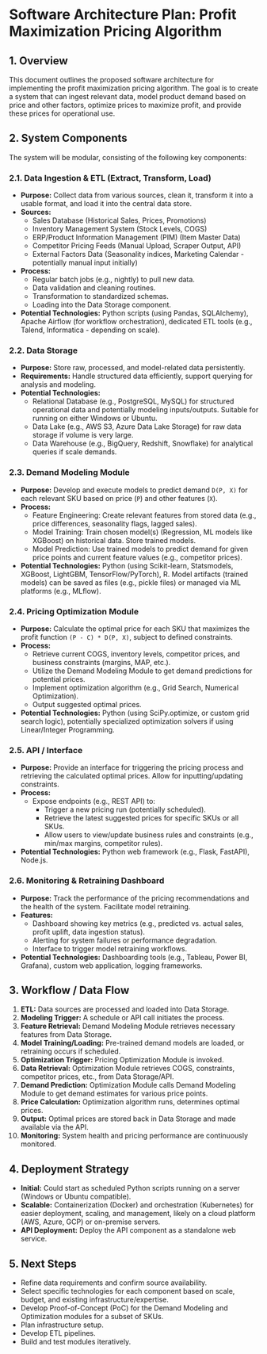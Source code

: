 # Software Architecture Plan: Profit Maximization Pricing Algorithm

## 1. Overview

This document outlines the proposed software architecture for implementing the profit maximization pricing algorithm. The goal is to create a system that can ingest relevant data, model product demand based on price and other factors, optimize prices to maximize profit, and provide these prices for operational use.

## 2. System Components

The system will be modular, consisting of the following key components:

### 2.1. Data Ingestion & ETL (Extract, Transform, Load)

* **Purpose:** Collect data from various sources, clean it, transform it into a usable format, and load it into the central data store.
* **Sources:**
    * Sales Database (Historical Sales, Prices, Promotions)
    * Inventory Management System (Stock Levels, COGS)
    * ERP/Product Information Management (PIM) (Item Master Data)
    * Competitor Pricing Feeds (Manual Upload, Scraper Output, API)
    * External Factors Data (Seasonality indices, Marketing Calendar - potentially manual input initially)
* **Process:**
    * Regular batch jobs (e.g., nightly) to pull new data.
    * Data validation and cleaning routines.
    * Transformation to standardized schemas.
    * Loading into the Data Storage component.
* **Potential Technologies:** Python scripts (using Pandas, SQLAlchemy), Apache Airflow (for workflow orchestration), dedicated ETL tools (e.g., Talend, Informatica - depending on scale).

### 2.2. Data Storage

* **Purpose:** Store raw, processed, and model-related data persistently.
* **Requirements:** Handle structured data efficiently, support querying for analysis and modeling.
* **Potential Technologies:**
    * Relational Database (e.g., PostgreSQL, MySQL) for structured operational data and potentially modeling inputs/outputs. Suitable for running on either Windows or Ubuntu.
    * Data Lake (e.g., AWS S3, Azure Data Lake Storage) for raw data storage if volume is very large.
    * Data Warehouse (e.g., BigQuery, Redshift, Snowflake) for analytical queries if scale demands.

### 2.3. Demand Modeling Module

* **Purpose:** Develop and execute models to predict demand `D(P, X)` for each relevant SKU based on price (`P`) and other features (`X`).
* **Process:**
    * Feature Engineering: Create relevant features from stored data (e.g., price differences, seasonality flags, lagged sales).
    * Model Training: Train chosen model(s) (Regression, ML models like XGBoost) on historical data. Store trained models.
    * Model Prediction: Use trained models to predict demand for given price points and current feature values (e.g., competitor prices).
* **Potential Technologies:** Python (using Scikit-learn, Statsmodels, XGBoost, LightGBM, TensorFlow/PyTorch), R. Model artifacts (trained models) can be saved as files (e.g., pickle files) or managed via ML platforms (e.g., MLflow).

### 2.4. Pricing Optimization Module

* **Purpose:** Calculate the optimal price for each SKU that maximizes the profit function `(P - C) * D(P, X)`, subject to defined constraints.
* **Process:**
    * Retrieve current COGS, inventory levels, competitor prices, and business constraints (margins, MAP, etc.).
    * Utilize the Demand Modeling Module to get demand predictions for potential prices.
    * Implement optimization algorithm (e.g., Grid Search, Numerical Optimization).
    * Output suggested optimal prices.
* **Potential Technologies:** Python (using SciPy.optimize, or custom grid search logic), potentially specialized optimization solvers if using Linear/Integer Programming.

### 2.5. API / Interface

* **Purpose:** Provide an interface for triggering the pricing process and retrieving the calculated optimal prices. Allow for inputting/updating constraints.
* **Process:**
    * Expose endpoints (e.g., REST API) to:
        * Trigger a new pricing run (potentially scheduled).
        * Retrieve the latest suggested prices for specific SKUs or all SKUs.
        * Allow users to view/update business rules and constraints (e.g., min/max margins, competitor rules).
* **Potential Technologies:** Python web framework (e.g., Flask, FastAPI), Node.js.

### 2.6. Monitoring & Retraining Dashboard

* **Purpose:** Track the performance of the pricing recommendations and the health of the system. Facilitate model retraining.
* **Features:**
    * Dashboard showing key metrics (e.g., predicted vs. actual sales, profit uplift, data ingestion status).
    * Alerting for system failures or performance degradation.
    * Interface to trigger model retraining workflows.
* **Potential Technologies:** Dashboarding tools (e.g., Tableau, Power BI, Grafana), custom web application, logging frameworks.

## 3. Workflow / Data Flow

1.  **ETL:** Data sources are processed and loaded into Data Storage.
2.  **Modeling Trigger:** A schedule or API call initiates the process.
3.  **Feature Retrieval:** Demand Modeling Module retrieves necessary features from Data Storage.
4.  **Model Training/Loading:** Pre-trained demand models are loaded, or retraining occurs if scheduled.
5.  **Optimization Trigger:** Pricing Optimization Module is invoked.
6.  **Data Retrieval:** Optimization Module retrieves COGS, constraints, competitor prices, etc., from Data Storage/API.
7.  **Demand Prediction:** Optimization Module calls Demand Modeling Module to get demand estimates for various price points.
8.  **Price Calculation:** Optimization algorithm runs, determines optimal prices.
9.  **Output:** Optimal prices are stored back in Data Storage and made available via the API.
10. **Monitoring:** System health and pricing performance are continuously monitored.

## 4. Deployment Strategy

* **Initial:** Could start as scheduled Python scripts running on a server (Windows or Ubuntu compatible).
* **Scalable:** Containerization (Docker) and orchestration (Kubernetes) for easier deployment, scaling, and management, likely on a cloud platform (AWS, Azure, GCP) or on-premise servers.
* **API Deployment:** Deploy the API component as a standalone web service.

## 5. Next Steps

* Refine data requirements and confirm source availability.
* Select specific technologies for each component based on scale, budget, and existing infrastructure/expertise.
* Develop Proof-of-Concept (PoC) for the Demand Modeling and Optimization modules for a subset of SKUs.
* Plan infrastructure setup.
* Develop ETL pipelines.
* Build and test modules iteratively.


